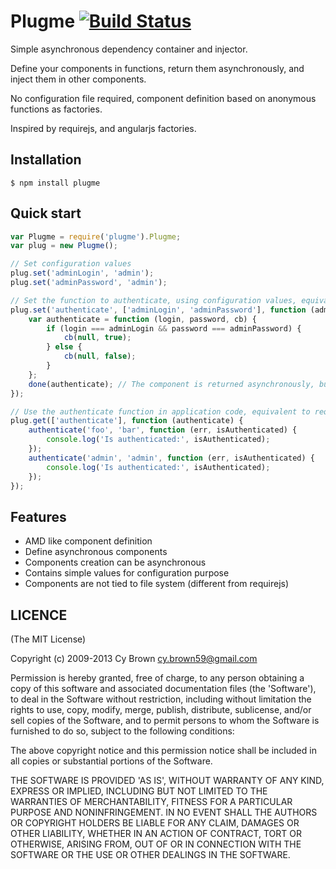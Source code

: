 Plugme [![Build Status](https://travis-ci.org/cybrown/plugme.png?branch=master)](https://travis-ci.org/cybrown/plugme)
======
Simple asynchronous dependency container and injector.

Define your components in functions, return them asynchronously, and inject them in other components.

No configuration file required, component definition based on anonymous functions as factories.

Inspired by requirejs, and angularjs factories.

## Installation

    $ npm install plugme

## Quick start
```js
var Plugme = require('plugme').Plugme;
var plug = new Plugme();

// Set configuration values
plug.set('adminLogin', 'admin');
plug.set('adminPassword', 'admin');

// Set the function to authenticate, using configuration values, equivalent to define
plug.set('authenticate', ['adminLogin', 'adminPassword'], function (adminLogin, adminPassword, done) {
    var authenticate = function (login, password, cb) {
        if (login === adminLogin && password === adminPassword) {
            cb(null, true);
        } else {
            cb(null, false);
        }
    };
    done(authenticate); // The component is returned asynchronously, but a return statement can be used if synchronous
});

// Use the authenticate function in application code, equivalent to require
plug.get(['authenticate'], function (authenticate) {
    authenticate('foo', 'bar', function (err, isAuthenticated) {
        console.log('Is authenticated:', isAuthenticated);
    });
    authenticate('admin', 'admin', function (err, isAuthenticated) {
        console.log('Is authenticated:', isAuthenticated);
    });
});
```

## Features

  * AMD like component definition
  * Define asynchronous components
  * Components creation can be asynchronous
  * Contains simple values for configuration purpose
  * Components are not tied to file system (different from requirejs)

## LICENCE
(The MIT License)

Copyright (c) 2009-2013 Cy Brown <cy.brown59@gmail.com>

Permission is hereby granted, free of charge, to any person obtaining
a copy of this software and associated documentation files (the
'Software'), to deal in the Software without restriction, including
without limitation the rights to use, copy, modify, merge, publish,
distribute, sublicense, and/or sell copies of the Software, and to
permit persons to whom the Software is furnished to do so, subject to
the following conditions:

The above copyright notice and this permission notice shall be
included in all copies or substantial portions of the Software.

THE SOFTWARE IS PROVIDED 'AS IS', WITHOUT WARRANTY OF ANY KIND,
EXPRESS OR IMPLIED, INCLUDING BUT NOT LIMITED TO THE WARRANTIES OF
MERCHANTABILITY, FITNESS FOR A PARTICULAR PURPOSE AND NONINFRINGEMENT.
IN NO EVENT SHALL THE AUTHORS OR COPYRIGHT HOLDERS BE LIABLE FOR ANY
CLAIM, DAMAGES OR OTHER LIABILITY, WHETHER IN AN ACTION OF CONTRACT,
TORT OR OTHERWISE, ARISING FROM, OUT OF OR IN CONNECTION WITH THE
SOFTWARE OR THE USE OR OTHER DEALINGS IN THE SOFTWARE.